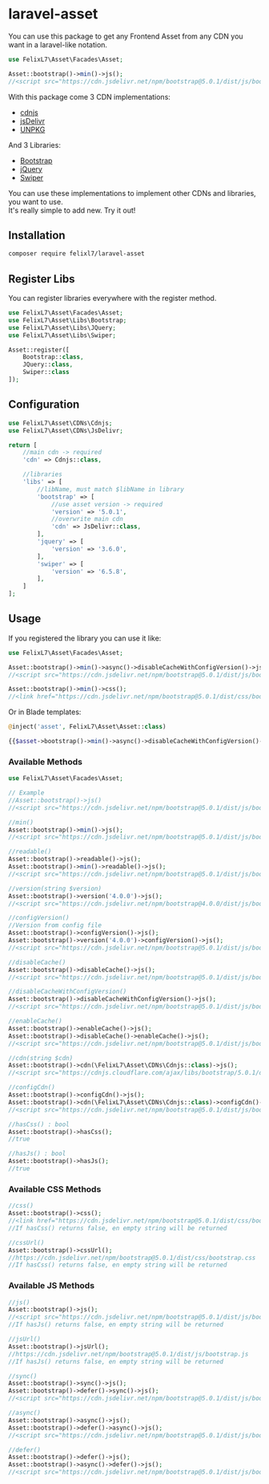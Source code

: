 # laravel-asset

You can use this package to get any Frontend Asset from any CDN you want in a laravel-like notation.
```php
use FelixL7\Asset\Facades\Asset;

Asset::bootstrap()->min()->js();
//<script src="https://cdn.jsdelivr.net/npm/bootstrap@5.0.1/dist/js/bootstrap.min.js"></script>
```

With this package come 3 CDN implementations:
* [cdnjs](https://cdnjs.com/)
* [jsDelivr](https://www.jsdelivr.com/)
* [UNPKG](https://unpkg.com/)

And 3 Libraries:
* [Bootstrap](https://getbootstrap.com/)
* [jQuery](https://jquery.com/)
* [Swiper](https://swiperjs.com/)

You can use these implementations to implement other CDNs and libraries, you want to use.<br>
It's really simple to add new. Try it out!

## Installation

```bash
composer require felixl7/laravel-asset
```

## Register Libs

You can register libraries everywhere with the register method.

```php
use FelixL7\Asset\Facades\Asset;
use FelixL7\Asset\Libs\Bootstrap;
use FelixL7\Asset\Libs\JQuery;
use FelixL7\Asset\Libs\Swiper;

Asset::register([
    Bootstrap::class,
    JQuery::class,
    Swiper::class
]);
```

## Configuration

```php
use FelixL7\Asset\CDNs\Cdnjs;
use FelixL7\Asset\CDNs\JsDelivr;

return [
    //main cdn -> required
    'cdn' => Cdnjs::class,

    //libraries
    'libs' => [
        //libName, must match $libName in library
        'bootstrap' => [
            //use asset version -> required
            'version' => '5.0.1',
            //overwrite main cdn
            'cdn' => JsDelivr::class,
        ],
        'jquery' => [
            'version' => '3.6.0',
        ],
        'swiper' => [
            'version' => '6.5.8',
        ],
    ]
];
```

## Usage

If you registered the library you can use it like:
```php
use FelixL7\Asset\Facades\Asset;

Asset::bootstrap()->min()->async()->disableCacheWithConfigVersion()->js();
//<script src="https://cdn.jsdelivr.net/npm/bootstrap@5.0.1/dist/js/bootstrap.min.js?v=1" async></script>

Asset::bootstrap()->min()->css();
//<link href="https://cdn.jsdelivr.net/npm/bootstrap@5.0.1/dist/css/bootstrap.min.css" rel="stylesheet">
```

Or in Blade templates:
```php
@inject('asset', FelixL7\Asset\Asset::class)

{{$asset->bootstrap()->min()->async()->disableCacheWithConfigVersion()->js()}}
```

### Available Methods

```php
use FelixL7\Asset\Facades\Asset;

// Example
//Asset::bootstrap()->js()
//<script src="https://cdn.jsdelivr.net/npm/bootstrap@5.0.1/dist/js/bootstrap.js"></script>

//min()
Asset::bootstrap()->min()->js();
//<script src="https://cdn.jsdelivr.net/npm/bootstrap@5.0.1/dist/js/bootstrap.min.js"></script>

//readable()
Asset::bootstrap()->readable()->js();
Asset::bootstrap()->min()->readable()->js();
//<script src="https://cdn.jsdelivr.net/npm/bootstrap@5.0.1/dist/js/bootstrap.js"></script>

//version(string $version)
Asset::bootstrap()->version('4.0.0')->js();
//<script src="https://cdn.jsdelivr.net/npm/bootstrap@4.0.0/dist/js/bootstrap.js"></script>

//configVersion()
//Version from config file
Asset::bootstrap()->configVersion()->js();
Asset::bootstrap()->version('4.0.0')->configVersion()->js();
//<script src="https://cdn.jsdelivr.net/npm/bootstrap@5.0.1/dist/js/bootstrap.js"></script>

//disableCache()
Asset::bootstrap()->disableCache()->js();
//<script src="https://cdn.jsdelivr.net/npm/bootstrap@5.0.1/dist/js/bootstrap.js?v=1630062180"></script>

//disableCacheWithConfigVersion()
Asset::bootstrap()->disableCacheWithConfigVersion()->js();
//<script src="https://cdn.jsdelivr.net/npm/bootstrap@5.0.1/dist/js/bootstrap.js?v=1"></script>

//enableCache()
Asset::bootstrap()->enableCache()->js();
Asset::bootstrap()->disableCache()->enableCache()->js();
//<script src="https://cdn.jsdelivr.net/npm/bootstrap@5.0.1/dist/js/bootstrap.js"></script>

//cdn(string $cdn)
Asset::bootstrap()->cdn(\FelixL7\Asset\CDNs\Cdnjs::class)->js();
//<script src="https://cdnjs.cloudflare.com/ajax/libs/bootstrap/5.0.1/dist/js/bootstrap.js"></script>

//configCdn()
Asset::bootstrap()->configCdn()->js();
Asset::bootstrap()->cdn(\FelixL7\Asset\CDNs\Cdnjs::class)->configCdn()->js();
//<script src="https://cdn.jsdelivr.net/npm/bootstrap@5.0.1/dist/js/bootstrap.js"></script>

//hasCss() : bool
Asset::bootstrap()->hasCss();
//true

//hasJs() : bool
Asset::bootstrap()->hasJs();
//true
```

### Available CSS Methods

```php
//css()
Asset::bootstrap()->css();
//<link href="https://cdn.jsdelivr.net/npm/bootstrap@5.0.1/dist/css/bootstrap.css" rel="stylesheet">
//If hasCss() returns false, en empty string will be returned

//cssUrl()
Asset::bootstrap()->cssUrl();
//https://cdn.jsdelivr.net/npm/bootstrap@5.0.1/dist/css/bootstrap.css
//If hasCss() returns false, en empty string will be returned
```

### Available JS Methods

```php
//js()
Asset::bootstrap()->js();
//<script src="https://cdn.jsdelivr.net/npm/bootstrap@5.0.1/dist/js/bootstrap.js"></script>
//If hasJs() returns false, en empty string will be returned

//jsUrl()
Asset::bootstrap()->jsUrl();
//https://cdn.jsdelivr.net/npm/bootstrap@5.0.1/dist/js/bootstrap.js
//If hasJs() returns false, en empty string will be returned

//sync()
Asset::bootstrap()->sync()->js();
Asset::bootstrap()->defer()->sync()->js();
//<script src="https://cdn.jsdelivr.net/npm/bootstrap@5.0.1/dist/js/bootstrap.js"></script>

//async()
Asset::bootstrap()->async()->js();
Asset::bootstrap()->defer()->async()->js();
//<script src="https://cdn.jsdelivr.net/npm/bootstrap@5.0.1/dist/js/bootstrap.js" async></script>

//defer()
Asset::bootstrap()->defer()->js();
Asset::bootstrap()->async()->defer()->js();
//<script src="https://cdn.jsdelivr.net/npm/bootstrap@5.0.1/dist/js/bootstrap.js" defer></script>
```
